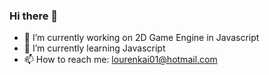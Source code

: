 ### Hi there 👋

<!--
**lourenkai01/lourenkai01** is a ✨ _special_ ✨ repository because its `README.md` (this file) appears on your GitHub profile.
-->

- 🔭 I’m currently working on 2D Game Engine in Javascript
- 🌱 I’m currently learning Javascript
- 📫 How to reach me: lourenkai01@hotmail.com

